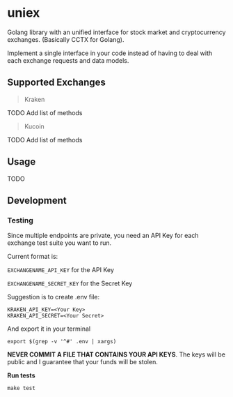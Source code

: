 # uniex
Golang library with an unified interface for stock market and cryptocurrency exchanges. (Basically CCTX for Golang).

Implement a single interface in your code instead of having to deal with each exchange requests and data models.

## Supported Exchanges

> Kraken

TODO Add list of methods

> Kucoin

TODO Add list of methods

## Usage


TODO


## Development

### Testing

Since multiple endpoints are private, you need an API Key for each exchange test suite you want to run.

Current format is:

`EXCHANGENAME_API_KEY` for the API Key

`EXCHANGENAME_SECRET_KEY` for the Secret Key

Suggestion is to create .env file:

```
KRAKEN_API_KEY=<Your Key>
KRAKEN_API_SECRET=<Your Secret>
```

And export it in your terminal

`export $(grep -v '^#' .env | xargs)`


**NEVER COMMIT A FILE THAT CONTAINS YOUR API KEYS**. 
The keys will be public and I guarantee that your funds will be stolen.

**Run tests**

`make test`